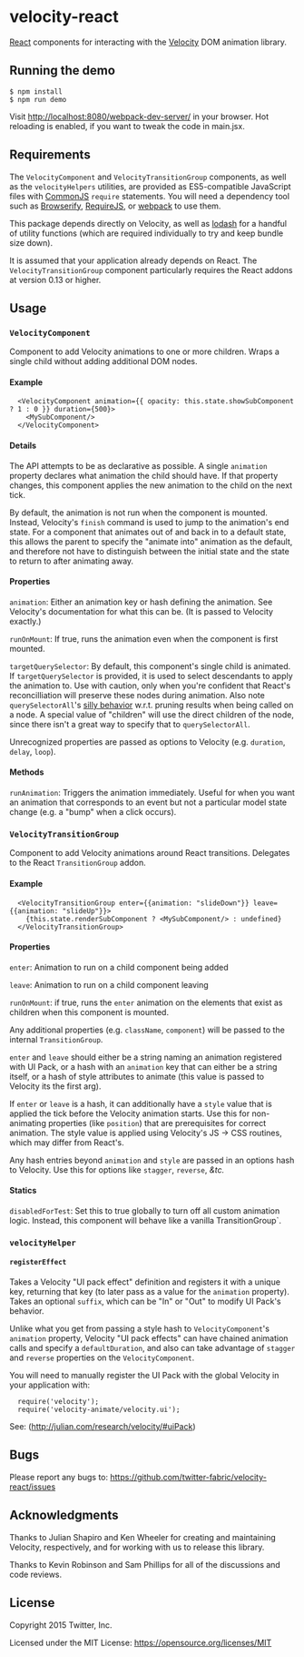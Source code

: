 # velocity-react

[React](http://facebook.github.io/react/) components for interacting with the
[Velocity](http://julian.com/research/velocity/) DOM animation library.

## Running the demo

```
$ npm install
$ npm run demo
```

Visit <http://localhost:8080/webpack-dev-server/> in your browser. Hot reloading is enabled, if you
want to tweak the code in main.jsx.

## Requirements

The `VelocityComponent` and `VelocityTransitionGroup` components, as well as the `velocityHelpers`
utilities, are provided as ES5-compatible JavaScript files with [CommonJS](http://www.commonjs.org/)
`require` statements. You will need a dependency tool such as [Browserify](http://browserify.org/),
[RequireJS](http://requirejs.org/), or [webpack](https://webpack.github.io/) to use them.

This package depends directly on Velocity, as well as [lodash](https://lodash.com/) for a handful
of utility functions (which are required individually to try and keep bundle size down).

It is assumed that your application already depends on React. The `VelocityTransitionGroup`
component particularly requires the React addons at version 0.13 or higher.

## Usage

### `VelocityComponent`

Component to add Velocity animations to one or more children. Wraps a single child without adding
additional DOM nodes.

#### Example
```JSX
  <VelocityComponent animation={{ opacity: this.state.showSubComponent ? 1 : 0 }} duration={500}>
    <MySubComponent/>
  </VelocityComponent>
```

#### Details

The API attempts to be as declarative as possible. A single `animation` property declares what
animation the child should have. If that property changes, this component applies the new animation
to the child on the next tick.

By default, the animation is not run when the component is mounted. Instead, Velocity's `finish`
command is used to jump to the animation's end state. For a component that animates out of and
back in to a default state, this allows the parent to specify the "animate into" animation as
the default, and therefore not have to distinguish between the initial state and the state to
return to after animating away.

#### Properties

`animation`: Either an animation key or hash defining the animation. See Velocity's documentation
  for what this can be. (It is passed to Velocity exactly.)

`runOnMount`: If true, runs the animation even when the component is first mounted.

`targetQuerySelector`: By default, this component's single child is animated. If `targetQuerySelector`
  is provided, it is used to select descendants to apply the animation to. Use with caution, only
  when you're confident that React's reconcilliation will preserve these nodes during animation.
  Also note `querySelectorAll`'s [silly behavior](http://ejohn.org/blog/thoughts-on-queryselectorall/) w.r.t. pruning results when being called on a node.
  A special value of "children" will use the direct children of the node, since there isn't a
  great way to specify that to `querySelectorAll`.

Unrecognized properties are passed as options to Velocity (e.g. `duration`, `delay`, `loop`).

#### Methods

`runAnimation`: Triggers the animation immediately. Useful for when you want an animation that
  corresponds to an event but not a particular model state change (e.g. a "bump" when a click
  occurs).


### `VelocityTransitionGroup`

Component to add Velocity animations around React transitions. Delegates to the React `TransitionGroup`
addon.

#### Example
```JSX
  <VelocityTransitionGroup enter={{animation: "slideDown"}} leave={{animation: "slideUp"}}>
    {this.state.renderSubComponent ? <MySubComponent/> : undefined}
  </VelocityTransitionGroup>
```

#### Properties
`enter`: Animation to run on a child component being added

`leave`: Animation to run on a child component leaving

`runOnMount`: if true, runs the `enter` animation on the elements that exist as children when this
  component is mounted.

Any additional properties (e.g. `className`, `component`) will be passed to the internal
`TransitionGroup`.

`enter` and `leave` should either be a string naming an animation registered with UI Pack, or a hash
with an `animation` key that can either be a string itself, or a hash of style attributes to animate
(this value is passed to Velocity its the first arg).

If `enter` or `leave` is a hash, it can additionally have a `style` value that is applied the tick
before the Velocity animation starts. Use this for non-animating properties (like `position`) that
are prerequisites for correct animation. The style value is applied using Velocity's JS -> CSS
routines, which may differ from React's.

Any hash entries beyond `animation` and `style` are passed in an options hash to Velocity. Use this
for options like `stagger`, `reverse`, *&tc.*

#### Statics

`disabledForTest`: Set this to true globally to turn off all custom animation logic. Instead, this
  component will behave like a vanilla TransitionGroup`.

### `velocityHelper`

#### `registerEffect`

Takes a Velocity "UI pack effect" definition and registers it with a unique key, returning that
key (to later pass as a value for the `animation` property). Takes an optional `suffix`, which can
be "In" or "Out" to modify UI Pack's behavior.

Unlike what you get from passing a style hash to `VelocityComponent`'s `animation` property,
Velocity "UI pack effects" can have chained animation calls and specify a `defaultDuration`, and
also can take advantage of `stagger` and `reverse` properties on the `VelocityComponent`.

You will need to manually register the UI Pack with the global Velocity in your application with:
```JS
  require('velocity');
  require('velocity-animate/velocity.ui');
```

See: (http://julian.com/research/velocity/#uiPack)

## Bugs
Please report any bugs to: <https://github.com/twitter-fabric/velocity-react/issues>

## Acknowledgments
Thanks to Julian Shapiro and Ken Wheeler for creating and maintaining Velocity, respectively,
and for working with us to release this library.

Thanks to Kevin Robinson and Sam Phillips for all of the discussions and code reviews.

## License
Copyright 2015 Twitter, Inc.

Licensed under the MIT License: https://opensource.org/licenses/MIT
